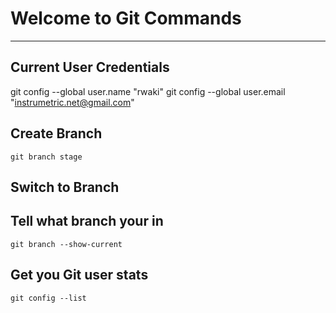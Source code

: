 # Welcome to Git Commands
---

## Current User Credentials

git config --global user.name "rwaki"
git config --global user.email "instrumetric.net@gmail.com"
## Create Branch

`git branch stage`

## Switch to Branch

## Tell what branch your in
`git branch --show-current`

## Get you Git user stats
`git config --list`
